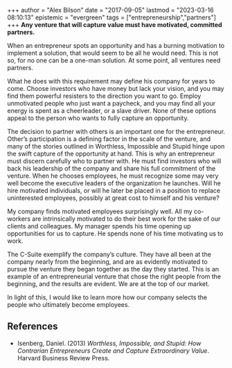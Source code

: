 +++
author = "Alex Bilson"
date = "2017-09-05"
lastmod = "2023-03-16 08:10:13"
epistemic = "evergreen"
tags = ["entrepreneurship","partners"]
+++
**Any venture that will capture value must have motivated, committed partners.**

When an entrepreneur spots an opportunity and has a burning motivation to implement a solution, that would seem to be all he would need.  This is not so, for no one can be a one-man solution.  At some point, all ventures need partners.

What he does with this requirement may define his company for years to come.  Choose investors who have money but lack your vision, and you may find them powerful resisters to the direction you want to go.  Employ unmotivated people who just want a paycheck, and you may find all your energy is spent as a cheerleader, or a slave driver.  None of these options appeal to the person who wants to fully capture an opportunity.

The decision to partner with others is an important one for the entrepreneur.  Other’s participation is a defining factor in the scale of the venture, and many of the stories outlined in Worthless, Impossible and Stupid hinge upon the swift capture of the opportunity at hand.  This is why an entrepreneur must discern carefully who to partner with.  He must find investors who will back his leadership of the company and share his full commitment of the venture.  When he chooses employees, he must recognize some may very well become the executive leaders of the organization he launches.  Will he hire motivated individuals, or will he later be placed in a position to replace uninterested employees, possibly at great cost to himself and his venture?

My company finds motivated employees surprisingly well.  All my co-workers are intrinsically motivated to do their best work for the sake of our clients and colleagues.  My manager spends his time opening up opportunities for us to capture.  He spends none of his time motivating us to work.

The C-Suite exemplify the company’s culture.  They have all been at the company nearly from the beginning, and are as evidently motivated to pursue the venture they began together as the day they started.  This is an example of an entrepreneurial venture that chose the right people from the beginning, and the results are evident.  We are at the top of our market.

In light of this, I would like to learn more how our company selects the people who ultimately become employees.

## References

- Isenberg, Daniel. (2013) _Worthless, Impossible, and Stupid: How Contrarian Entrepreneurs Create and Capture Extraordinary Value_. Harvard Business Review Press.
